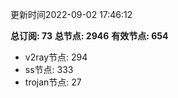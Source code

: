更新时间2022-09-02 17:46:12

**总订阅: 73**
**总节点: 2946**
**有效节点: 654**
- v2ray节点: 294
- ss节点: 333
- trojan节点: 27
